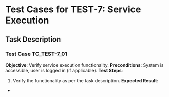 # Test Cases for TEST-7: Service Execution

## Task Description


### Test Case TC_TEST-7_01
**Objective**: Verify service execution functionality.
**Preconditions**: System is accessible, user is logged in (if applicable).
**Test Steps**:
1. Verify the functionality as per the task description.
**Expected Result**:
- 

